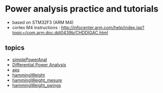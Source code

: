 # Power analysis practice and tutorials

* based on STM32F3 (ARM M4)
* cortex M4 instructions : http://infocenter.arm.com/help/index.jsp?topic=/com.arm.doc.ddi0439b/CHDDIGAC.html

## topics

* [simplePowerAnal](simplePowerAnal.md)
* [Differential Power Analysis](diffPowerAnal.md)
* [aes](aes.md)
* [hammingWeight](hammingWeight.md)
* [hammingWeight_mesure](hammingWeight_mesure.md)
* [hammingWeight_swings](hammingWeight_swings.md)

